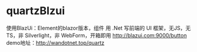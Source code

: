 # quartzBlzui

使用BlazUi：Element的blazor版本，组件
用 .Net 写前端的 UI 框架，无JS，无TS，非 Silverlight，非 WebForm，开箱即用 http://blazui.com:9000/button
demo地址：http://wandotnet.top/quartz
